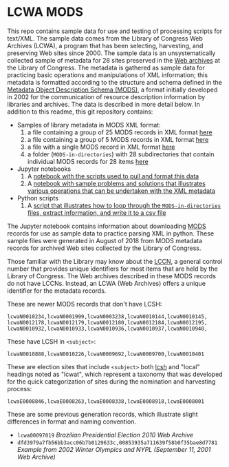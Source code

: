 # LCWA MODS

This repo contains sample data for use and testing of processing scripts for text/XML.
The sample data comes from the Library of Congress Web Archives (LCWA), a program
that has been selecting, harvesting, and preserving Web sites since 2000. The sample
data is an unsystematically collected sample of metadata for 28 sites preserved
in the [Web archives](http://www.loc.gov/webarchiving/)
at the Library of Congress. The metadata is gathered as sample data for practicing basic 
operations and manipulations of XML information; this metadata is formatted according to the 
structure and schema defined in the [Metadata Object Description Schema (MODS)](http://www.loc.gov/standards/mods/), 
a format initially developed in 2002 for the communication of resource description 
information by libraries and archives. The data is described in more detail below. 
In addition to this readme, this git repository contains:

* Samples of library metadata in MODS XML format:
  1. a file containing a group of 25 MODS records in XML format [here](/2018_lcwa_MODS_25.xml)
  2. a file containing a group of 5 MODS records in XML format [here](/2018_lcwa_MODS_5.xml)
  3. a file with a single MODS record in XML format [here](/2018_lcwa_MODS_single.xml)
  4. a folder (`MODS-in-directories`) with 28 subdirectories that contain individual MODS records for 28 items [here](/MODS-in-directories)
* Jupyter notebooks 
  1. A [notebook with the scripts used to pull and format this data](/Get-Some-LC-Web-Archive-MODs.ipynb)
  2. A [notebook with sample problems and solutions that illustrates various operations that can be undertaken with the XML metadata](/Pulling-from-LCWA-MODS.ipynb) 
* Python scripts
  1. A [script that illustrates how to loop through the `MODS-in-directories` files, extract information, and write it to a csv file](/MODS-to-CSV-test.py)

The Jupyter notebook contains information about downloading
[MODS](http://www.loc.gov/standards/mods/) records for use as sample data to
practice parsing XML in python. These sample files were generated in August of
2018 from MODS metadata records for archived Web sites collected by the Library
of Congress.

Those familiar with the Library may know about the [LCCN](https://www.loc.gov/marc/lccn_structure.html), a general control number that provides unique identifiers for most items that are held by the Library of Congress. The Web archives described in these MODS records do not have LCCNs. Instead, an LCWA (Web Archives) offers a unique identifier for the metadata records.

These are newer MODS records that don't have LCSH:
```
lcwaN0010234,lcwaN0001999,lcwaN0003238,lcwaN0010144,lcwaN0010145,
lcwaN0012178,lcwaN0012179,lcwaN0012180,lcwaN0012184,lcwaN0012195,
lcwaN0010932,lcwaN0010933,lcwaN0010936,lcwaN0010937,lcwaN0010940,
```

These have LCSH in `<subject>`:

`lcwaN0010888,lcwaN0010226,lcwaN0009692,lcwaN0009700,lcwaN0010401`

These are election sites that include `<subject>` both [lcsh](https://en.wikipedia.org/wiki/LCSH)
and "local" headings noted as "lcwat", which represent a taxonomy that was
developed for the quick categorization of sites during the nomination and
harvesting process:

`lcwaE0008846,lcwaE0008263,lcwaE0008338,lcwaE0008918,lcwaE0008001`

These are some previous generation records, which illustrate slight differences in
format and naming convention.

* `lcwa00097019` _Brazilian Presidential Election 2010 Web Archive_
* `dfd3979a7fb56bb3acc06b7b0129633c,00853935a711639f58b0f35bae8d7781` _Example from 2002 Winter Olympics and NYPL (September 11, 2001 Web Archive)_
